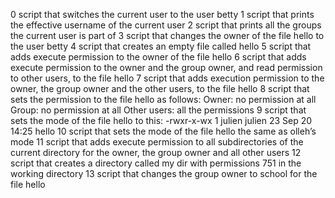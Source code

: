 0 script that switches the current user to the user betty
1 script that prints the effective username of the current user
2 script that prints all the groups the current user is part of
3 script that changes the owner of the file hello to the user betty
4 script that creates an empty file called hello
5 script that adds execute permission to the owner of the file hello
6 script that adds execute permission to the owner and the group owner, and read permission to other users, to the file hello
7 script that adds execution permission to the owner, the group owner and the other users, to the file hello
8 script that sets the permission to the file hello as follows:
Owner: no permission at all
Group: no permission at all
Other users: all the permissions
9 script that sets the mode of the file hello to this:
-rwxr-x-wx 1 julien julien 23 Sep 20 14:25 hello
10 script that sets the mode of the file hello the same as olleh’s mode
11 script that adds execute permission to all subdirectories of the current directory for the owner, the group owner and all other users
12 script that creates a directory called my dir with permissions 751 in the working directory
13 script that changes the group owner to school for the file hello
